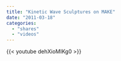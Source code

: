 ```yaml
---
title: "Kinetic Wave Sculptures on MAKE"
date: "2011-03-18"
categories:
  - "shares"
  - "videos"
---
```


{{< youtube dehXioMIKg0 >}}
